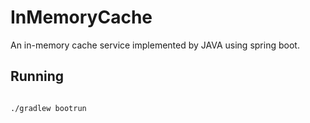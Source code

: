 # InMemoryCache

An in-memory cache service implemented by JAVA using spring boot.

## Running

```bash

./gradlew bootrun
